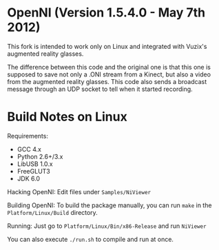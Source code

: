 OpenNI (Version 1.5.4.0 - May 7th 2012)
=======================================

This fork is intended to work only on Linux and integrated
with Vuzix's augmented reality glasses.

The difference between this code and the original one is that
this one is supposed to save not only a .ONI stream from a Kinect,
but also a video from the augmented reality glasses. This code also
sends a broadcast message through an UDP socket to tell when it started recording.
  
Build Notes on Linux
====================

Requirements:

* GCC 4.x
* Python 2.6+/3.x
* LibUSB 1.0.x
* FreeGLUT3
* JDK 6.0
		   
Hacking OpenNI: Edit files under `Samples/NiViewer`

Building OpenNI: To build the package manually, you can run `make` in the `Platform/Linux/Build` directory.

Running: Just go to `Platform/Linux/Bin/x86-Release` and run `NiViewer`

You can also execute `./run.sh` to compile and run at once.

